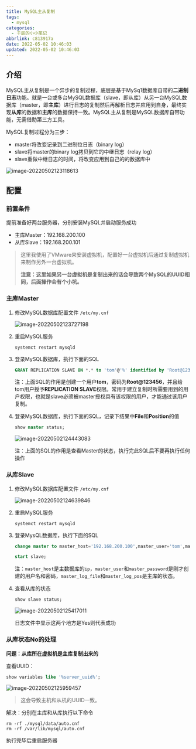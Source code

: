 ```yaml
---
title: MySQL主从复制
tags:
  - mysql
categories:
  - 千辰的小小笔记
abbrlink: c813917a
date: 2022-05-02 10:46:03
updated: 2022-05-02 10:46:03
---
```


## 介绍

MySQL主从复制是一个异步的复制过程，底层是基于MySq1数据库自带的**二进制日志**功能。就是一台或多台MySQL数据库（slave，即从库）从另一台MySQL数据库（master，即**主库**）进行日志的复制然后再解析日志并应用到自身，最终实现**从库**的数据和**主库**的数据保持一致。MySQL主从复制是MySQL数据库自带功能，无需借助第三方工具。

MySQL复制过程分为三步：

* master将改变记录到二进制位日志（binary log）
* slave将master的binary log拷贝到它的中继日志（relay log）
* slave重做中继日志的时间，将改变应用到自己的的数据库中

![image-20220502123118613](E:\图片\typora\image-20220502123118613.png)

*<!--more-->*

## 配置

### 前置条件

提前准备好两台服务器，分别安装MySQL并启动服务成功

* 主库Master：192.168.200.100
* 从库Slave：192.168.200.101

> 这里我使用了VMware来安装虚拟机，配置好一台虚拟机后通过复制虚拟机来制作另外一台虚拟机。
>
> **注意：这里如果另一台虚拟机是复制出来的话会导致两个MySQL的UUID相同，后面操作会有个小坑。**



### 主库Master

1. 修改MySQL数据库配置文件 `/etc/my.cnf`

   ![image-20220502123727198](E:\图片\typora\image-20220502123727198.png)

2. 重启MySQL服务

   ```shell
   systemct restart mysqld
   ```

3. 登录MySQL数据库，执行下面的SQL

   ```sql
   GRANT REPLICATION SLAVE ON *.* to 'tom'@'%' identified by 'Root@123456';
   ```

   注：上面SQL的作用是创建一个用户**tom**，密码为**Root@123456**，并且给tom用户授予**REPLICATION SLAVE**权限。常用于建立复制时所需要用到的用户权限，也就是slave必须被master授权具有该权限的用户，才能通过该用户复制。

4. 登录MySQL数据库，执行下面的SQL，记录下结果中**File**和**Position**的值

   ```sql
   show master status;
   ```

   ![image-20220502124443083](E:\图片\typora\image-20220502124443083.png)

   注：上面的SQL的作用是查看Master的状态，执行完此SQL后不要再执行任何操作





### 从库Slave

1. 修改MySQL数据库配置文件 `/etc/my.cnf`

   ![image-20220502124639846](E:\图片\typora\image-20220502124639846.png)

2. 重启MySQL服务

   ```shell
   systemct restart mysqld
   ```

3. 登录MysQL数据库，执行下面的SQL

   ```sql
   change master to master_host='192.168.200.100',master_user='tom',master_password='Root@123456',master_log_file='mysql-bin.000002',master_log_pos=42634;
   
   start slave;
   ```

   注：`master_host`是主数据库的`ip`，`master_user`和`master_password`是刚才创建的用户名和密码，`master_log_file`和`master_log_pos`是主库的状态。

4. 查看从库的状态

   ```sql
   show slave status;
   ```

   ![image-20220502125417011](E:\图片\typora\image-20220502125417011.png)

   日志文件中显示这两个地方是Yes则代表成功



### 从库状态No的处理

**问题：从库所在虚拟机是主库复制出来的**

查看UUID：

```sql
show variables like '%server_uuid%';
```

![image-20220502125959457](E:\图片\typora\image-20220502125959457.png)

> 这会导致主机和从机的UUID一致。

解决：分别在主库和从库执行以下命令

```shell
rm -rf ./mysql/data/auto.cnf
rm -rf /var/lib/mysql/auto.cnf
```

执行完毕后重启服务器



